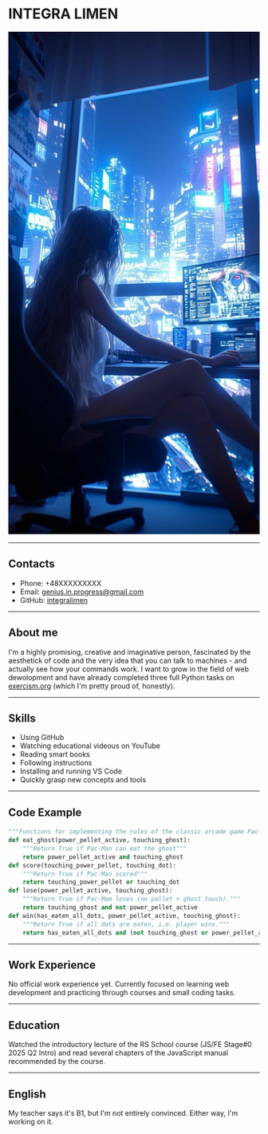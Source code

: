 # INTEGRA LIMEN

![this is how legends start coding](best.dev.jpg)

---

## Contacts
* Phone: +48XXXXXXXXX
* Email: genius.in.progress@gmail.com
* GitHub: [integralimen](https://github.com/integralimen)
  
---

## About me
I'm a highly promising, creative and imaginative person, fascinated by the aesthetick of code and the very idea that you can talk to machines - and actually see how your commands work. I want to grow in the field of web dewolopment and have already completed three full Python tasks on [exercism.org](https://exercism.org) (which I'm pretty proud of, honestly).

---

## Skills
* Using GitHub
* Watching educational videous on YouTube
* Reading smart books
* Following instructions
* Installing and running VS Code
* Quickly grasp new concepts and tools
  
---

## Code Example
```python
"""Functions for implementing the rules of the classic arcade game Pac-Man."""
def eat_ghost(power_pellet_active, touching_ghost):
    """Return True if Pac-Man can eat the ghost"""
    return power_pellet_active and touching_ghost
def score(touching_power_pellet, touching_dot):
    """Return True if Pac-Man scored"""
    return touching_power_pellet or touching_dot
def lose(power_pellet_active, touching_ghost):
    """Return True if Pac-Mam loses (no pallet + ghost touch)."""
    return touching_ghost and not power_pellet_active
def win(has_eaten_all_dots, power_pellet_active, touching_ghost):
    """Return True if all dots are eaten, i.e. player wins."""
    return has_eaten_all_dots and (not touching_ghost or power_pellet_active)
```

---

## Work Experience
No official work experience yet. Currently focused on learning web development and practicing through courses and small coding tasks.

---

## Education
Watched the introductory lecture of the RS School course (JS/FE Stage#0 2025 Q2 Intro) and read several chapters of the JavaScript manual recommended by the course.

---

## English
My teacher says it's B1, but I'm not entirely convinced. Either way, I'm working on it.











  